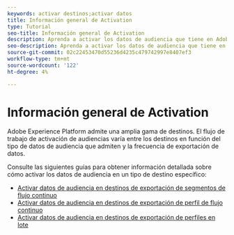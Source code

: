 ```yaml
---
keywords: activar destinos;activar datos
title: Información general de Activation
type: Tutorial
seo-title: Información general de Activation
description: Aprenda a activar los datos de audiencia que tiene en Adobe Experience Platform en varios tipos de destinos.
seo-description: Aprenda a activar los datos de audiencia que tiene en Adobe Experience Platform en varios tipos de destinos.
source-git-commit: 02c22453470d55236d4235c479742997e8407ef3
workflow-type: tm+mt
source-wordcount: '122'
ht-degree: 4%

---
```



# Información general de Activation

Adobe Experience Platform admite una amplia gama de destinos. El flujo de trabajo de activación de audiencias varía entre los destinos en función del tipo de datos de audiencia que admiten y la frecuencia de exportación de datos.

Consulte las siguientes guías para obtener información detallada sobre cómo activar los datos de audiencia en un tipo de destino específico:

* [Activar datos de audiencia en destinos de exportación de segmentos de flujo continuo](activate-segment-streaming-destinations.md)
* [Activar datos de audiencia en destinos de exportación de perfil de flujo continuo](activate-streaming-profile-destinations.md)
* [Activar datos de audiencia en destinos de exportación de perfiles en lote](activate-batch-profile-destinations.md)
